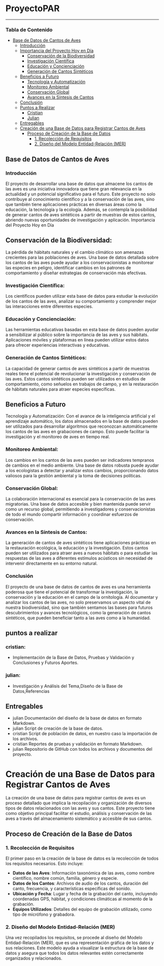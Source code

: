 # ProyectoPAR
---
### Tabla de Contenido

- [Base de Datos de Cantos de Aves](#base-de-datos-de-cantos-de-aves)
  - [Introducción](#introducción)
  - [Importancia del Proyecto Hoy en Día](#importancia-del-proyecto-hoy-en-día)
    - [Conservación de la Biodiversidad](#conservación-de-la-biodiversidad)
    - [Investigación Científica](#investigación-científica)
    - [Educación y Concienciación](#educación-y-concienciación)
    - [Generación de Cantos Sintéticos](#generación-de-cantos-sintéticos)
  - [Beneficios a Futuro](#beneficios-a-futuro)
    - [Tecnología y Automatización](#tecnología-y-automatización)
    - [Monitoreo Ambiental](#monitoreo-ambiental)
    - [Conservación Global](#conservación-global)
    - [Avances en la Síntesis de Cantos](#avances-en-la-síntesis-de-cantos)
  - [Conclusión](#conclusión)
  - [Puntos a Realizar](#puntos-a-realizar)
    - [Cristian](#cristian)
    - [Julian](#julian)
  - [Entregables](#entregables)
  - [Creación de una Base de Datos para Registrar Cantos de Aves](#creación-de-una-base-de-datos-para-registrar-cantos-de-aves)
    - [Proceso de Creación de la Base de Datos](#proceso-de-creación-de-la-base-de-datos)
      - [1. Recolección de Requisitos](#1-recolección-de-requisitos)
      - [2. Diseño del Modelo Entidad-Relación (MER)](#2-diseño-del-modelo-entidad-relación-mer)

    
## Base de Datos de Cantos de Aves
### Introducción
El proyecto de desarrollar una base de datos que almacene los cantos de las aves es una iniciativa innovadora que tiene gran relevancia en la actualidad y un potencial significativo para el futuro. Este proyecto no solo contribuye al conocimiento científico y a la conservación de las aves, sino que también tiene aplicaciones prácticas en diversas áreas como la educación, la tecnología y la ecología. Además, se contempla la posibilidad de generar cantos de aves sintéticos a partir de muestras de estos cantos, abriendo nuevas oportunidades de investigación y aplicación.
Importancia del Proyecto Hoy en Día
## Conservación de la Biodiversidad:
La pérdida de hábitats naturales y el cambio climático son amenazas crecientes para las poblaciones de aves. Una base de datos detallada sobre los cantos de las aves puede ayudar a los conservacionistas a monitorear las especies en peligro, identificar cambios en los patrones de comportamiento y diseñar estrategias de conservación más efectivas.

### Investigación Científica:
Los científicos pueden utilizar esta base de datos para estudiar la evolución de los cantos de las aves, analizar su comportamiento y comprender mejor las interacciones entre diferentes especies. 

### Educación y Concienciación:
Las herramientas educativas basadas en esta base de datos pueden ayudar a sensibilizar al público sobre la importancia de las aves y sus hábitats. Aplicaciones móviles y plataformas en línea pueden utilizar estos datos para ofrecer experiencias interactivas y educativas. 

### Generación de Cantos Sintéticos:
La capacidad de generar cantos de aves sintéticos a partir de muestras reales tiene el potencial de revolucionar la investigación y conservación de las aves. Estos cantos sintéticos pueden ser utilizados en estudios de comportamiento, como señuelos en trabajos de campo, y en la restauración de hábitats naturales para atraer especies específicas.

## Beneficios a Futuro
Tecnología y Automatización:
Con el avance de la inteligencia artificial y el aprendizaje automático, los datos almacenados en la base de datos pueden ser utilizados para desarrollar algoritmos que reconozcan automáticamente los cantos de las aves en grabaciones de campo. Esto puede facilitar la investigación y el monitoreo de aves en tiempo real.

### Monitoreo Ambiental:
Los cambios en los cantos de las aves pueden ser indicadores tempranos de cambios en el medio ambiente. Una base de datos robusta puede ayudar a los ecologistas a detectar y analizar estos cambios, proporcionando datos valiosos para la gestión ambiental y la toma de decisiones políticas.

### Conservación Global:
La colaboración internacional es esencial para la conservación de las aves migratorias. Una base de datos accesible y bien mantenida puede servir como un recurso global, permitiendo a investigadores y conservacionistas de todo el mundo compartir información y coordinar esfuerzos de conservación.

### Avances en la Síntesis de Cantos:
La generación de cantos de aves sintéticos tiene aplicaciones prácticas en la restauración ecológica, la educación y la investigación. Estos cantos pueden ser utilizados para atraer aves a nuevos hábitats o para estudiar las respuestas de las aves a diferentes estímulos acústicos sin necesidad de intervenir directamente en su entorno natural.

### Conclusión
El proyecto de una base de datos de cantos de aves es una herramienta poderosa que tiene el potencial de transformar la investigación, la conservación y la educación en el campo de la ornitología. Al documentar y analizar los cantos de las aves, no solo preservamos un aspecto vital de nuestra biodiversidad, sino que también sentamos las bases para futuros descubrimientos y avances tecnológicos, como la generación de cantos sintéticos, que pueden beneficiar tanto a las aves como a la humanidad.


## puntos a realizar 
### cristian:
- Implementación de la Base de Datos, Pruebas y Validación y Conclusiones y Futuros Aportes.
### julian:
 - Investigación y Análisis del Tema,Diseño de la Base de Datos,Referencias

 ## Entregables


- julian Documentación del diseño de la base de datos en formato Markdown.
- julian Script de creación de la base de datos.
- cristian Script de población de datos, en nuestro caso la importación de los archivos.
- cristian Reportes de pruebas y validación en formato Markdown.
- julian Repositorio de GitHub con todos los archivos y documentos del proyecto.  

# Creación de una Base de Datos para Registrar Cantos de Aves

La creación de una base de datos para registrar cantos de aves es un proceso detallado que implica la recopilación y organización de diversos tipos de datos relacionados con las aves y sus cantos. Este proyecto tiene como objetivo principal facilitar el estudio, análisis y conservación de las aves a través del almacenamiento sistemático y accesible de sus cantos.

## Proceso de Creación de la Base de Datos

### 1. Recolección de Requisitos
El primer paso en la creación de la base de datos es la recolección de todos los requisitos necesarios. Esto incluye:

- **Datos de las Aves**: Información taxonómica de las aves, como nombre científico, nombre común, familia, género y especie.
- **Datos de los Cantos**: Archivos de audio de los cantos, duración del canto, frecuencia, y características específicas del sonido.
- **Ubicación y Fecha**: Lugar y fecha de la grabación del canto, incluyendo coordenadas GPS, hábitat, y condiciones climáticas al momento de la grabación.
- **Equipos Utilizados**: Detalles del equipo de grabación utilizado, como tipo de micrófono y grabadora.

### 2. Diseño del Modelo Entidad-Relación (MER)
Una vez recopilados los requisitos, se procede al diseño del Modelo Entidad-Relación (MER), que es una representación gráfica de los datos y sus relaciones. Este modelo ayuda a visualizar la estructura de la base de datos y asegura que todos los datos relevantes estén correctamente organizados y relacionados.
